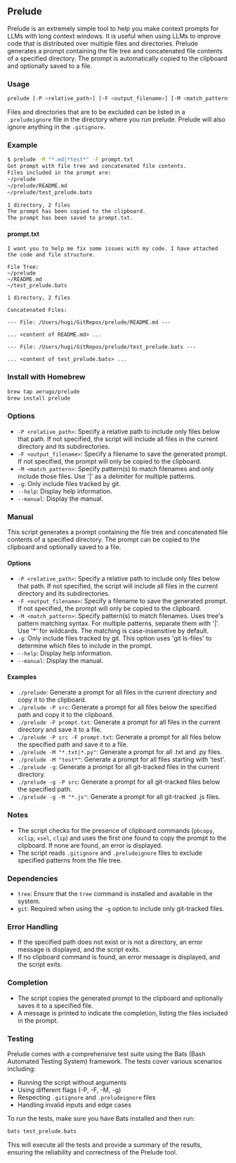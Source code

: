 ## Prelude

Prelude is an extremely simple tool to help you make context prompts for LLMs with long context windows. It is useful when using LLMs to improve code that is distributed over multiple files and directories. Prelude generates a prompt containing the file tree and concatenated file contents of a specified directory. The prompt is automatically copied to the clipboard and optionally saved to a file.

### Usage

```sh
prelude [-P <relative_path>] [-F <output_filename>] [-M <match_pattern>] [-g] [--help] [--manual]
```

Files and directories that are to be excluded can be listed in a `.preludeignore` file in the directory where you run prelude. Prelude will also ignore anything in the `.gitignore`.

### Example

```sh
$ prelude -M "*.md|*test*" -F prompt.txt
Got prompt with file tree and concatenated file contents.
Files included in the prompt are:
~/prelude
~/prelude/README.md
~/prelude/test_prelude.bats

1 directory, 2 files
The prompt has been copied to the clipboard.
The prompt has been saved to prompt.txt.
```

#### prompt.txt

```plaintext
I want you to help me fix some issues with my code. I have attached the code and file structure.

File Tree:
~/prelude
~/README.md
~/test_prelude.bats

1 directory, 2 files

Concatenated Files:

--- File: /Users/hugi/GitRepos/prelude/README.md ---

... <content of README.md> ...

--- File: /Users/hugi/GitRepos/prelude/test_prelude.bats ---

... <content of test_prelude.bats> ...
```

### Install with Homebrew

```sh
brew tap aerugo/prelude
brew install prelude
```

### Options

- `-P <relative_path>`: Specify a relative path to include only files below that path. If not specified, the script will include all files in the current directory and its subdirectories.
- `-F <output_filename>`: Specify a filename to save the generated prompt. If not specified, the prompt will only be copied to the clipboard.
- `-M <match_pattern>`: Specify pattern(s) to match filenames and only include those files. Use '|' as a delimiter for multiple patterns.
- `-g`: Only include files tracked by git.
- `--help`: Display help information.
- `--manual`: Display the manual.

### Manual

This script generates a prompt containing the file tree and concatenated file contents of a specified directory. The prompt can be copied to the clipboard and optionally saved to a file.

#### Options

- `-P <relative_path>`: Specify a relative path to include only files below that path. If not specified, the script will include all files in the current directory and its subdirectories.
- `-F <output_filename>`: Specify a filename to save the generated prompt. If not specified, the prompt will only be copied to the clipboard.
- `-M <match_pattern>`: Specify pattern(s) to match filenames. Uses tree's pattern matching syntax. For multiple patterns, separate them with '|'. Use '*' for wildcards. The matching is case-insensitive by default.
- `-g`: Only include files tracked by git. This option uses 'git ls-files' to determine which files to include in the prompt.
- `--help`: Display help information.
- `--manual`: Display the manual.

#### Examples

- `./prelude`: Generate a prompt for all files in the current directory and copy it to the clipboard.
- `./prelude -P src`: Generate a prompt for all files below the specified path and copy it to the clipboard.
- `./prelude -F prompt.txt`: Generate a prompt for all files in the current directory and save it to a file.
- `./prelude -P src -F prompt.txt`: Generate a prompt for all files below the specified path and save it to a file.
- `./prelude -M "*.txt|*.py"`: Generate a prompt for all .txt and .py files.
- `./prelude -M "test*"`: Generate a prompt for all files starting with 'test'.
- `./prelude -g`: Generate a prompt for all git-tracked files in the current directory.
- `./prelude -g -P src`: Generate a prompt for all git-tracked files below the specified path.
- `./prelude -g -M "*.js"`: Generate a prompt for all git-tracked .js files.

### Notes

- The script checks for the presence of clipboard commands (`pbcopy`, `xclip`, `xsel`, `clip`) and uses the first one found to copy the prompt to the clipboard. If none are found, an error is displayed.
- The script reads `.gitignore` and `.preludeignore` files to exclude specified patterns from the file tree.

### Dependencies

- `tree`: Ensure that the `tree` command is installed and available in the system.
- `git`: Required when using the `-g` option to include only git-tracked files.

### Error Handling

- If the specified path does not exist or is not a directory, an error message is displayed, and the script exits.
- If no clipboard command is found, an error message is displayed, and the script exits.

### Completion

- The script copies the generated prompt to the clipboard and optionally saves it to a specified file.
- A message is printed to indicate the completion, listing the files included in the prompt.

### Testing

Prelude comes with a comprehensive test suite using the Bats (Bash Automated Testing System) framework. The tests cover various scenarios including:

- Running the script without arguments
- Using different flags (-P, -F, -M, -g)
- Respecting `.gitignore` and `.preludeignore` files
- Handling invalid inputs and edge cases

To run the tests, make sure you have Bats installed and then run:

```sh
bats test_prelude.bats
```

This will execute all the tests and provide a summary of the results, ensuring the reliability and correctness of the Prelude tool.
